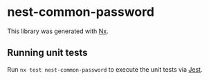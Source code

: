 # nest-common-password

This library was generated with [Nx](https://nx.dev).

## Running unit tests

Run `nx test nest-common-password` to execute the unit tests via [Jest](https://jestjs.io).

